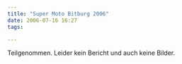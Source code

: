```yaml
---
title: "Super Moto Bitburg 2006"
date: 2006-07-16 16:27
tags: 

---
```

Teilgenommen. Leider kein Bericht und auch keine Bilder.
